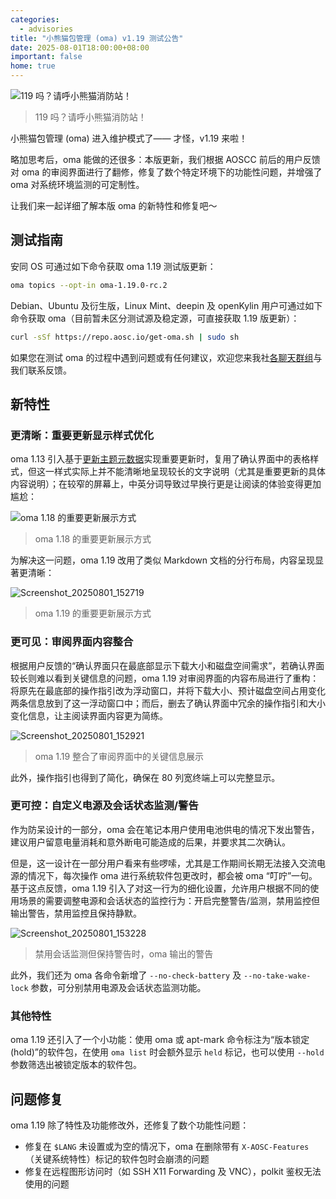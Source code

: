 ```yaml
---
categories:
  - advisories
title: "小熊猫包管理 (oma) v1.19 测试公告"
date: 2025-08-01T18:00:00+08:00
important: false
home: true
---
```


![119 吗？请呼小熊猫消防站！](/assets/news/oma-1.19.webp)
> 119 吗？请呼小熊猫消防站！

小熊猫包管理 (oma) 进入维护模式了—— 才怪，v1.19 来啦！

略加思考后，oma 能做的还很多：本版更新，我们根据 AOSCC 前后的用户反馈对 oma 的审阅界面进行了翻修，修复了数个特定环境下的功能性问题，并增强了 oma 对系统环境监测的可定制性。

让我们来一起详细了解本版 oma 的新特性和修复吧～

## 测试指南

安同 OS 可通过如下命令获取 oma 1.19 测试版更新：

```bash 
oma topics --opt-in oma-1.19.0-rc.2
```

Debian、Ubuntu 及衍生版，Linux Mint、deepin 及 openKylin 用户可通过如下命令获取 oma（目前暂未区分测试源及稳定源，可直接获取 1.19 版更新）：

```bash 
curl -sSf https://repo.aosc.io/get-oma.sh | sudo sh
```

如果您在测试 oma 的过程中遇到问题或有任何建议，欢迎您来我社[各聊天群组](https://aosc.io/contact)与我们联系反馈。

## 新特性

### 更清晰：重要更新显示样式优化

oma 1.13 引入基于[更新主题元数据](https://wiki.aosc.io/zh/developer/packaging/topic-update-manifest/)实现重要更新时，复用了确认界面中的表格样式，但这一样式实际上并不能清晰地呈现较长的文字说明（尤其是重要更新的具体内容说明）；在较窄的屏幕上，中英分词导致过早换行更是让阅读的体验变得更加尴尬：

![oma 1.18 的重要更新展示方式](/assets/news/oma-1.19-old-tum.webp)
> oma 1.18 的重要更新展示方式

为解决这一问题，oma 1.19 改用了类似 Markdown 文档的分行布局，内容呈现显著更清晰：

![Screenshot_20250801_152719](/assets/news/oma-1.19-new-tum.webp)
> oma 1.19 的重要更新展示方式

### 更可见：审阅界面内容整合

根据用户反馈的“确认界面只在最底部显示下载大小和磁盘空间需求”，若确认界面较长则难以看到关键信息的问题，oma 1.19 对审阅界面的内容布局进行了重构：将原先在最底部的操作指引改为浮动窗口，并将下载大小、预计磁盘空间占用变化两条信息放到了这一浮动窗口中；而后，删去了确认界面中冗余的操作指引和大小变化信息，让主阅读界面内容更为简练。

![Screenshot_20250801_152921](/assets/news/oma-1.19-tui-review.webp)
> oma 1.19 整合了审阅界面中的关键信息展示

此外，操作指引也得到了简化，确保在 80 列宽终端上可以完整显示。

### 更可控：自定义电源及会话状态监测/警告

作为防呆设计的一部分，oma 会在笔记本用户使用电池供电的情况下发出警告，建议用户留意电量消耗和意外断电可能造成的后果，并要求其二次确认。

但是，这一设计在一部分用户看来有些啰嗦，尤其是工作期间长期无法接入交流电源的情况下，每次操作 oma 进行系统软件包更改时，都会被 oma “叮咛”一句。基于这点反馈，oma 1.19 引入了对这一行为的细化设置，允许用户根据不同的使用场景的需要调整电源和会话状态的监控行为：开启完整警告/监测，禁用监控但输出警告，禁用监控且保持静默。

![Screenshot_20250801_153228](/assets/news/oma-1.19-wake-lock-warning.webp)
> 禁用会话监测但保持警告时，oma 输出的警告

此外，我们还为 oma 各命令新增了 `--no-check-battery` 及 `--no-take-wake-lock` 参数，可分别禁用电源及会话状态监测功能。

### 其他特性

oma 1.19 还引入了一个小功能：使用 oma 或 apt-mark 命令标注为“版本锁定 (hold)”的软件包，在使用 `oma list` 时会额外显示 `held` 标记，也可以使用 `--hold` 参数筛选出被锁定版本的软件包。

## 问题修复

oma 1.19 除了特性及功能修改外，还修复了数个功能性问题：

- 修复在 `$LANG` 未设置或为空的情况下，oma 在删除带有 `X-AOSC-Features`（关键系统特性）标记的软件包时会崩溃的问题
- 修复在远程图形访问时（如 SSH X11 Forwarding 及 VNC），polkit 鉴权无法使用的问题